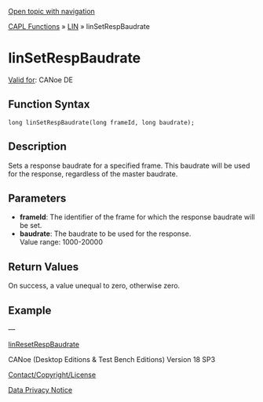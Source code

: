 [Open topic with navigation](../../../../../CANoeDEFamily.htm#Topics/CAPLFunctions/LIN/Functions/CAPLfunctionLINSetRespBaudrate.md)

[CAPL Functions](../../CAPLfunctions.md) » [LIN](../CAPLfunctionsLINOverview.md) » linSetRespBaudrate

# linSetRespBaudrate

[Valid for](../../../Shared/FeatureAvailability.md):  CANoe DE

## Function Syntax

```
long linSetRespBaudrate(long frameId, long baudrate);
```

## Description

Sets a response baudrate for a specified frame. This baudrate will be used for the response, regardless of the master baudrate.

## Parameters

- **frameId**: The identifier of the frame for which the response baudrate will be set.
- **baudrate**: The baudrate to be used for the response.  
  Value range: 1000-20000

## Return Values

On success, a value unequal to zero, otherwise zero.

## Example

—

[linResetRespBaudrate](CAPLfunctionLINResetRespBaudrate.md)

CANoe (Desktop Editions & Test Bench Editions) Version 18 SP3

[Contact/Copyright/License](../../../Shared/ContactCopyrightLicense.md)

[Data Privacy Notice](https://www.vector.com/int/en/company/get-info/privacy-policy/)
